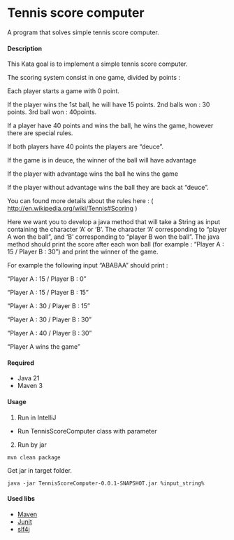 # Tennis score computer

A program that solves simple tennis score computer.

#### Description

This Kata goal is to implement a simple tennis score computer.

The scoring system consist in one game, divided by points :

Each player starts a game with 0 point.

If the player wins the 1st ball, he will have 15 points. 2nd balls won : 30 points. 3rd ball won : 40points.

If a player have 40 points and wins the ball, he wins the game, however there are special rules.

If both players have 40 points the players are “deuce”.

If the game is in deuce, the winner of the ball will have advantage

If the player with advantage wins the ball he wins the game

If the player without advantage wins the ball they are back at “deuce”.

You can found more details about the rules here : ( http://en.wikipedia.org/wiki/Tennis#Scoring )

Here we want you to develop a java method that will take a String as input containing the character ‘A’ or ‘B’. The
character ‘A’ corresponding to “player A won the ball”, and ‘B’ corresponding to “player B won the ball”. The java
method should print the score after each won ball (for example : “Player A : 15 / Player B : 30”) and print the winner
of the game.

For example the following input “ABABAA” should print :

“Player A : 15 / Player B : 0”

“Player A : 15 / Player B : 15”

“Player A : 30 / Player B : 15”

“Player A : 30 / Player B : 30”

“Player A : 40 / Player B : 30”

“Player A wins the game”

#### Required

* Java 21
* Maven 3

#### Usage

1. Run in IntelliJ

- Run TennisScoreComputer class with parameter

2. Run by jar

```
mvn clean package
```

Get jar in target folder.

```
java -jar TennisScoreComputer-0.0.1-SNAPSHOT.jar %input_string%
```

#### Used libs

* [Maven](https://maven.apache.org/)
* [Junit](http://junit.org/junit5/)
* [slf4j](https://www.slf4j.org/)